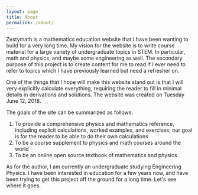 ```yaml
---
layout: page
title: About
permalink: /about/
---
```


Zestymath is a mathematics education website that I have been wanting to build for a very long time. My vision for the website is to write course material for a large variety of undergraduate topics in STEM. In particular, math and physics, and maybe some engineering as well. The secondary purpose of this project is to create content for me to read if I ever need to refer to topics which I have previously learned but need a refresher on. 

One of the things that I hope will make this website stand out is that I will very explicitly calculate everything, requiring the reader to fill in minimal details in derivations and solutions. The website was created on Tuesday June 12, 2018. 

The goals of the site can be summarized as follows:

1. To provide a comprehensive physics and mathematics reference, including explicit calculations, worked examples, and exercises; our goal is for the reader to be able to do their own calculations
2. To be a course supplement to physics and math courses around the world
3. To be an online open source textbook of mathematics and physics

As for the author, I am currently an undergraduate studying Engineering Physics. I have been interested in education for a few years now, and have been trying to get this project off the ground for a long time. Let's see where it goes. 

